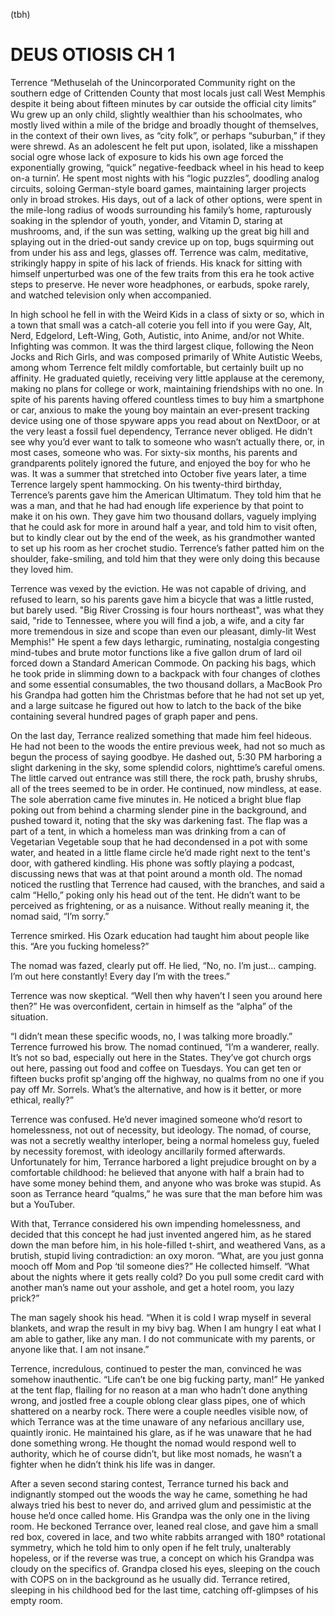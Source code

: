 (tbh)

# DEUS OTIOSIS CH 1

Terrence “Methuselah of the Unincorporated Community right on the southern edge of Crittenden County that most locals just call West Memphis despite it being about fifteen minutes by car outside the official city limits” Wu grew up an only child, slightly wealthier than his schoolmates, who mostly lived within a mile of the bridge and broadly thought of themselves, in the context of their own lives, as “city folk”, or perhaps “suburban,” if they were shrewd. As an adolescent he felt put upon, isolated, like a misshapen social ogre whose lack of exposure to kids his own age forced the exponentially growing, “quick” negative-feedback wheel in his head to keep on-a turnin’. He spent most nights with his “logic puzzles”, doodling analog circuits, soloing German-style board games, maintaining larger projects only in broad strokes. His days, out of a lack of other options, were spent in the mile-long radius of woods surrounding his family’s home, rapturously soaking in the splendor of youth, yonder, and Vitamin D, staring at mushrooms, and, if the sun was setting, walking up the great big hill and splaying out in the dried-out sandy crevice up on top, bugs squirming out from under his ass and legs, glasses off. Terrence was calm, meditative, strikingly happy in spite of his lack of friends. His knack for sitting with himself unperturbed was one of the few traits from this era he took active steps to preserve. He never wore headphones, or earbuds, spoke rarely, and watched television only when accompanied.

In high school he fell in with the Weird Kids in a class of sixty or so, which in a town that small was a catch-all coterie you fell into if you were Gay, Alt, Nerd, Edgelord, Left-Wing, Goth, Autistic, into Anime, and/or not White. Infighting was common. It was the third largest clique, following the Neon Jocks and Rich Girls, and was composed primarily of White Autistic Weebs, among whom Terrence felt mildly comfortable, but certainly built up no affinity. He graduated quietly, receiving very little applause at the ceremony, making no plans for college or work, maintaining friendships with no one. In spite of his parents having offered countless times to buy him a smartphone or car, anxious to make the young boy maintain an ever-present tracking device using one of those spyware apps you read about on NextDoor, or at the very least a fossil fuel dependency, Terrance never obliged. He didn’t see why you’d ever want to talk to someone who wasn’t actually there, or, in most cases, someone who was. For sixty-six months, his parents and grandparents politely ignored the future, and enjoyed the boy for who he was. It was a summer that stretched into October five years later, a time Terrence largely spent hammocking. On his twenty-third birthday, Terrence’s parents gave him the American Ultimatum. They told him that he was a man, and that he had had enough life experience by that point to make it on his own. They gave him two thousand dollars, vaguely implying that he could ask for more in around half a year, and told him to visit often, but to kindly clear out by the end of the week, as his grandmother wanted to set up his room as her crochet studio. Terrence’s father patted him on the shoulder, fake-smiling, and told him that they were only doing this because they loved him.

Terrence was vexed by the eviction. He was not capable of driving, and refused to learn, so his parents gave him a bicycle that was a little rusted, but barely used. "Big River Crossing is four hours northeast", was what they said, "ride to Tennessee, where you will find a job, a wife, and a city far more tremendous in size and scope than even our pleasant, dimly-lit West Memphis!" He spent a few days lethargic, ruminating, nostalgia congesting mind-tubes and brute motor functions like a five gallon drum of lard oil forced down a Standard American Commode. On packing his bags, which he took pride in slimming down to a backpack with four changes of clothes and some essential consumables, the two thousand dollars, a MacBook Pro his Grandpa had gotten him the Christmas before that he had not set up yet, and a large suitcase he figured out how to latch to the back of the bike containing several hundred pages of graph paper and pens.

On the last day, Terrance realized something that made him feel hideous. He had not been to the woods the entire previous week, had not so much as begun the process of saying goodbye. He dashed out, 5:30 PM harboring a slight darkening in the sky, some splendid colors, nighttime’s careful omens. The little carved out entrance was still there, the rock path, brushy shrubs, all of the trees seemed to be in order. He continued, now mindless, at ease. The sole aberration came five minutes in. He noticed a bright blue flap poking out from behind a charming slender pine in the background, and pushed toward it, noting that the sky was darkening fast. The flap was a part of a tent, in which a homeless man was drinking from a can of Vegetarian Vegetable soup that he had decondensed in a pot with some water, and heated in a little flame circle he’d made right next to the tent's door, with gathered kindling. His phone was softly playing a podcast, discussing news that was at that point around a month old. The nomad noticed the rustling that Terrence had caused, with the branches, and said a calm “Hello,” poking only his head out of the tent. He didn’t want to be perceived as frightening, or as a nuisance. Without really meaning it, the nomad said, “I’m sorry.”

Terrence smirked. His Ozark education had taught him about people like this. “Are you fucking homeless?”

The nomad was fazed, clearly put off. He lied, “No, no. I’m just… camping. I’m out here constantly! Every day I’m with the trees.”

Terrence was now skeptical. “Well then why haven’t I seen you around here then?” He was overconfident, certain in himself as the “alpha” of the situation.

“I didn’t mean these specific woods, no, I was talking more broadly.” Terrence furrowed his brow. The nomad continued, “I’m a wanderer, really. It’s not so bad, especially out here in the States. They’ve got church orgs out here, passing out food and coffee on Tuesdays. You can get ten or fifteen bucks profit sp'anging off the highway, no qualms from no one if you pay off Mr. Sorrels. What’s the alternative, and how is it better, or more ethical, really?”

Terrence was confused. He’d never imagined someone who’d resort to homelessness, not out of necessity, but ideology. The nomad, of course, was not a secretly wealthy interloper, being a normal homeless guy, fueled by necessity foremost, with ideology ancillarily formed afterwards. Unfortunately for him, Terrance harbored a light prejudice brought on by a comfortable childhood: he believed that anyone with half a brain had to have some money behind them, and anyone who was broke was stupid. As soon as Terrance heard “qualms,” he was sure that the man before him was but a YouTuber.

With that, Terrance considered his own impending homelessness, and decided that this concept he had just invented angered him, as he stared down the man before him, in his hole-filled t-shirt, and weathered Vans, as a brutish, stupid living contradiction: an oxy moron. “What, are you just gonna mooch off Mom and Pop ‘til someone dies?” He collected himself. “What about the nights where it gets really cold? Do you pull some credit card with another man’s name out your asshole, and get a hotel room, you lazy prick?”

The man sagely shook his head. “When it is cold I wrap myself in several blankets, and wrap the result in my bivy bag. When I am hungry I eat what I am able to gather, like any man. I do not communicate with my parents, or anyone like that. I am not insane.”

Terrence, incredulous, continued to pester the man, convinced he was somehow inauthentic. “Life can’t be one big fucking party, man!” He yanked at the tent flap, flailing for no reason at a man who hadn’t done anything wrong, and jostled free a couple oblong clear glass pipes, one of which shattered on a nearby rock. There were a couple needles visible now, of which Terrance was at the time unaware of any nefarious ancillary use, quaintly ironic. He maintained his glare, as if he was unaware that he had done something wrong. He thought the nomad would respond well to authority, which he of course didn’t, but like most nomads, he wasn’t a fighter when he didn’t think his life was in danger.

After a seven second staring contest, Terrance turned his back and indignantly stomped out the woods the way he came, something he had always tried his best to never do, and arrived glum and pessimistic at the house he’d once called home. His Grandpa was the only one in the living room. He beckoned Terrance over, leaned real close, and gave him a small red box, covered in lace, and two white rabbits arranged with 180° rotational symmetry, which he told him to only open if he felt truly, unalterably hopeless, or if the reverse was true, a concept on which his Grandpa was cloudy on the specifics of. Grandpa closed his eyes, sleeping on the couch with COPS on in the background as he usually did. Terrance retired, sleeping in his childhood bed for the last time, catching off-glimpses of his empty room.
